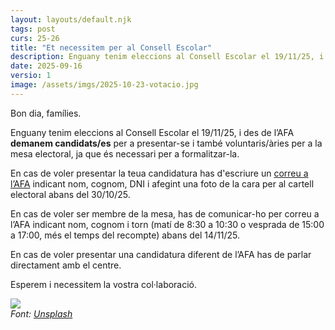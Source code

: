 ```yaml
---
layout: layouts/default.njk
tags: post
curs: 25-26
title: "Et necessitem per al Consell Escolar"
description: Enguany tenim eleccions al Consell Escolar el 19/11/25, i des de l’AFA demanem candidats/es per a presentar-se i també voluntaris/àries per a la mesa electoral, ja que és necessari per a formalitzar-la.
date: 2025-09-16
versio: 1
image: /assets/imgs/2025-10-23-votacio.jpg
---
```


Bon dia, famílies.

Enguany tenim eleccions al Consell Escolar el 19/11/25, i des de l’AFA **demanem candidats/es** per a presentar-se i també voluntaris/àries per a la mesa electoral, ja que és necessari per a formalitzar-la.

En cas de voler presentar la teua candidatura has d'escriure un [correu a l’AFA](mailto:santateresa.ampa@gmail.com) indicant nom, cognom, DNI i afegint una foto de la cara per al cartell electoral abans del 30/10/25.

En cas de voler ser membre de la mesa, has de comunicar-ho per correu a l’AFA indicant nom, cognom i torn (matí de 8:30 a 10:30 o vesprada de 15:00 a 17:00, més el temps del recompte) abans del 14/11/25.

En cas de voler presentar una candidatura diferent de l’AFA has de parlar directament amb el centre.

Esperem i necessitem la vostra col·laboració.


![](/assets/imgs/2025-10-23-votacio.jpg)<br>
_Font: [Unsplash](https://unsplash.com/photos/a-person-is-casting-a-vote-into-a-box-T9CXBZLUvic)_
